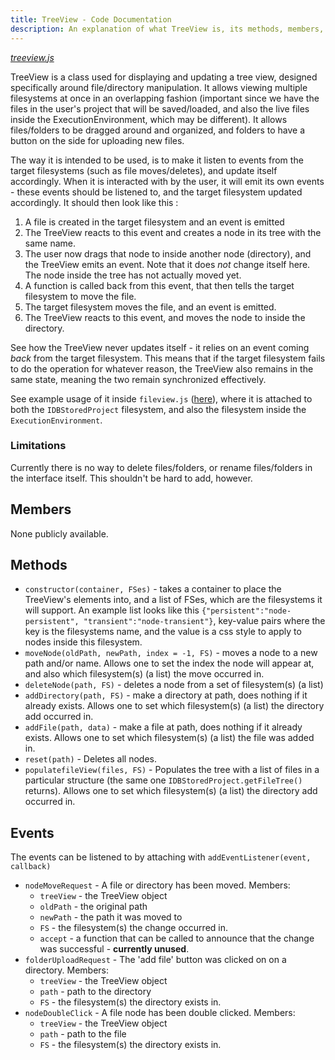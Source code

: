 ```yaml
---
title: TreeView - Code Documentation
description: An explanation of what TreeView is, its methods, members, and events.
---
```


[_treeview.js_](https://github.com/thoth-tech/SplashkitOnline/blob/main/Browser_IDE/treeview.js)

TreeView is a class used for displaying and updating a tree view, designed specifically around
file/directory manipulation. It allows viewing multiple filesystems at once in an overlapping
fashion (important since we have the files in the user's project that will be saved/loaded, and also
the live files inside the ExecutionEnvironment, which may be different). It allows files/folders to
be dragged around and organized, and folders to have a button on the side for uploading new files.

The way it is intended to be used, is to make it listen to events from the target filesystems (such
as file moves/deletes), and update itself accordingly. When it is interacted with by the user, it
will emit its own events - these events should be listened to, and the target filesystem updated
accordingly. It should then look like this :

1. A file is created in the target filesystem and an event is emitted
2. The TreeView reacts to this event and creates a node in its tree with the same name.
3. The user now drags that node to inside another node (directory), and the TreeView emits an event.
   Note that it does _not_ change itself here. The node inside the tree has not actually moved yet.
4. A function is called back from this event, that then tells the target filesystem to move the
   file.
5. The target filesystem moves the file, and an event is emitted.
6. The TreeView reacts to this event, and moves the node to inside the directory.

See how the TreeView never updates itself - it relies on an event coming _back_ from the target
filesystem. This means that if the target filesystem fails to do the operation for whatever reason,
the TreeView also remains in the same state, meaning the two remain synchronized effectively.

See example usage of it inside `fileview.js`
([here](https://github.com/thoth-tech/SplashkitOnline/blob/main/Browser_IDE/fileview.js)), where it
is attached to both the `IDBStoredProject` filesystem, and also the filesystem inside the
`ExecutionEnvironment`.

### Limitations

Currently there is no way to delete files/folders, or rename files/folders in the interface itself.
This shouldn't be hard to add, however.

## Members

None publicly available.

## Methods

- `constructor(container, FSes)` - takes a container to place the TreeView's elements into, and a
  list of FSes, which are the filesystems it will support. An example list looks like this
  `{"persistent":"node-persistent", "transient":"node-transient"}`, key-value pairs where the key is
  the filesystems name, and the value is a css style to apply to nodes inside this filesystem.
- `moveNode(oldPath, newPath, index = -1, FS)` - moves a node to a new path and/or name. Allows one
  to set the index the node will appear at, and also which filesystem(s) (a list) the move occurred
  in.
- `deleteNode(path, FS)` - deletes a node from a set of filesystem(s) (a list)
- `addDirectory(path, FS)` - make a directory at path, does nothing if it already exists. Allows one
  to set which filesystem(s) (a list) the directory add occurred in.
- `addFile(path, data)` - make a file at path, does nothing if it already exists. Allows one to set
  which filesystem(s) (a list) the file was added in.
- `reset(path)` - Deletes all nodes.
- `populatefileView(files, FS)` - Populates the tree with a list of files in a particular structure
  (the same one `IDBStoredProject.getFileTree()` returns). Allows one to set which filesystem(s) (a
  list) the directory add occurred in.

## Events

The events can be listened to by attaching with `addEventListener(event, callback)`

- `nodeMoveRequest` - A file or directory has been moved. Members:
  - `treeView` - the TreeView object
  - `oldPath` - the original path
  - `newPath` - the path it was moved to
  - `FS` - the filesystem(s) the change occurred in.
  - `accept` - a function that can be called to announce that the change was successful -
    **currently unused**.
- `folderUploadRequest` - The 'add file' button was clicked on on a directory. Members:
  - `treeView` - the TreeView object
  - `path` - path to the directory
  - `FS` - the filesystem(s) the directory exists in.
- `nodeDoubleClick` - A file node has been double clicked. Members:
  - `treeView` - the TreeView object
  - `path` - path to the file
  - `FS` - the filesystem(s) the directory exists in.
